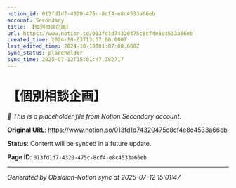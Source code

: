 ```yaml
---
notion_id: 013fd1d7-4320-475c-8cf4-e8c4533a66eb
account: Secondary
title: 【個別相談企画】
url: https://www.notion.so/013fd1d74320475c8cf4e8c4533a66eb
created_time: 2024-10-03T13:57:00.000Z
last_edited_time: 2024-10-10T01:07:00.000Z
sync_status: placeholder
sync_time: 2025-07-12T15:01:47.382717
---
```


# 【個別相談企画】

*🔄 This is a placeholder file from Notion Secondary account.*

**Original URL**: https://www.notion.so/013fd1d74320475c8cf4e8c4533a66eb

**Status**: Content will be synced in a future update.

**Page ID**: `013fd1d7-4320-475c-8cf4-e8c4533a66eb`

---

*Generated by Obsidian-Notion sync at 2025-07-12 15:01:47*
